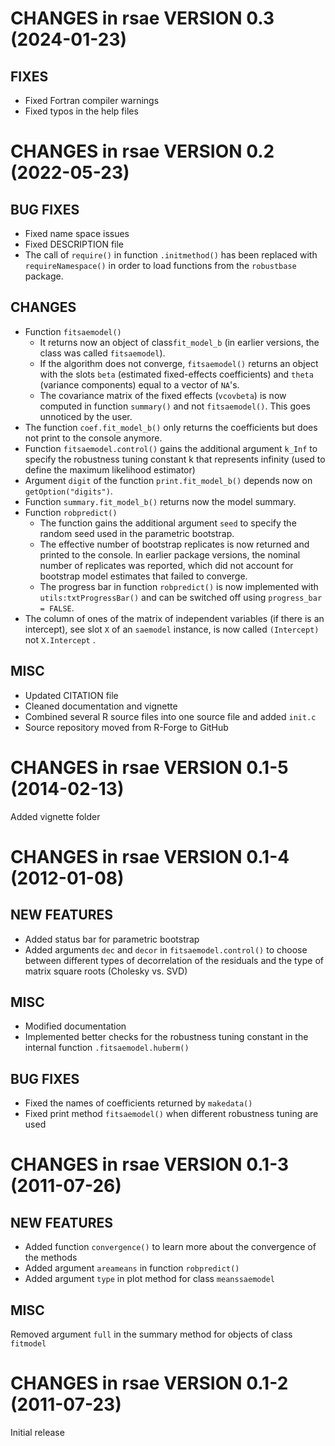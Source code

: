 # CHANGES in rsae VERSION 0.3 (2024-01-23)

## FIXES

* Fixed Fortran compiler warnings
* Fixed typos in the help files

# CHANGES in rsae VERSION 0.2 (2022-05-23)

## BUG FIXES

* Fixed name space issues
* Fixed DESCRIPTION file
* The call of `require()` in function `.initmethod()` has been replaced with `requireNamespace()` in order to load functions from the `robustbase` package.

## CHANGES

* Function `fitsaemodel()`
    * It returns now an object of class`fit_model_b` (in earlier versions, the class was called `fitsaemodel`).
    * If the algorithm does not converge, `fitsaemodel()` returns an object with the slots `beta` (estimated fixed-effects coefficients) and `theta` (variance components) equal to a vector of `NA`'s.
    * The covariance matrix of the fixed effects (`vcovbeta`) is now computed in function `summary()` and not `fitsaemodel()`. This goes unnoticed by the user. 
* The  function `coef.fit_model_b()` only returns the coefficients but does not print to the console anymore. 
* Function `fitsaemodel.control()` gains the additional argument `k_Inf` to specify the robustness tuning constant k that represents infinity (used to define the maximum likelihood estimator)
* Argument `digit` of the function `print.fit_model_b()` depends now on `getOption("digits")`.
* Function `summary.fit_model_b()` returns now the model summary.
* Function `robpredict()` 
    * The function gains the additional argument `seed`  to specify the random seed used in the parametric bootstrap.
    * The effective number of bootstrap replicates is now returned and printed to the console. In earlier package versions, the nominal number of replicates was reported, which did not account for bootstrap model estimates that failed to converge. 
    * The progress bar in function `robpredict()` is now implemented with `utils:txtProgressBar()` and can be switched off using  `progress_bar = FALSE`.
* The column of ones of the matrix of independent variables (if there is an intercept), see slot `X` of an `saemodel` instance, is now called `(Intercept)` not `X.Intercept` .

## MISC

* Updated CITATION file
* Cleaned documentation and vignette
* Combined several R source files into one source file and added `init.c`
* Source repository moved from R-Forge to GitHub

# CHANGES in rsae VERSION 0.1-5 (2014-02-13)
Added vignette folder

# CHANGES in rsae VERSION 0.1-4 (2012-01-08)

## NEW FEATURES

* Added status bar for parametric bootstrap
* Added arguments `dec` and `decor` in `fitsaemodel.control()` to choose between different types of  decorrelation of the residuals and the type of matrix square roots (Cholesky vs. SVD)

## MISC

* Modified documentation
* Implemented better checks for the robustness tuning constant in the internal function `.fitsaemodel.huberm()`

## BUG FIXES

* Fixed the names of coefficients returned by `makedata()`
* Fixed print method `fitsaemodel()` when different robustness tuning are used

# CHANGES in rsae VERSION 0.1-3 (2011-07-26)

## NEW FEATURES

* Added function `convergence()` to learn more about the convergence of the methods
* Added argument `areameans` in function `robpredict()`
* Added argument `type` in plot method for class `meanssaemodel`

## MISC

Removed argument `full` in the summary method for objects of class `fitmodel`

# CHANGES in rsae VERSION 0.1-2 (2011-07-23)

Initial release
